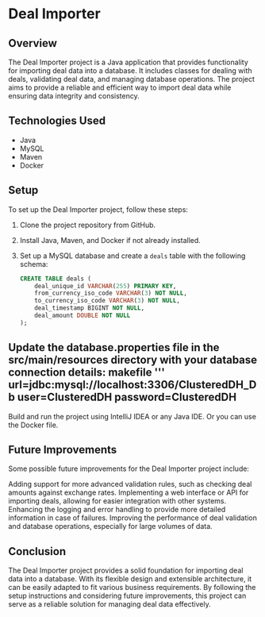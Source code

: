 # Deal Importer

## Overview
The Deal Importer project is a Java application that provides functionality for importing deal data into a database. It includes classes for dealing with deals, validating deal data, and managing database operations. The project aims to provide a reliable and efficient way to import deal data while ensuring data integrity and consistency.

## Technologies Used
- Java
- MySQL
- Maven
- Docker

## Setup
To set up the Deal Importer project, follow these steps:

1. Clone the project repository from GitHub.
2. Install Java, Maven, and Docker if not already installed.
3. Set up a MySQL database and create a `deals` table with the following schema:

   ```sql
   CREATE TABLE deals (
       deal_unique_id VARCHAR(255) PRIMARY KEY,
       from_currency_iso_code VARCHAR(3) NOT NULL,
       to_currency_iso_code VARCHAR(3) NOT NULL,
       deal_timestamp BIGINT NOT NULL,
       deal_amount DOUBLE NOT NULL
   );
Update the database.properties file in the src/main/resources directory with your database connection details:
makefile
'''
url=jdbc:mysql://localhost:3306/ClusteredDH_Db
user=ClusteredDH
password=ClusteredDH
---

Build and run the project using IntelliJ IDEA or any Java IDE.
Or you can use the Docker file.

## Future Improvements
Some possible future improvements for the Deal Importer project include:

Adding support for more advanced validation rules, such as checking deal amounts against exchange rates.
Implementing a web interface or API for importing deals, allowing for easier integration with other systems.
Enhancing the logging and error handling to provide more detailed information in case of failures.
Improving the performance of deal validation and database operations, especially for large volumes of data.

## Conclusion
The Deal Importer project provides a solid foundation for importing deal data into a database. With its flexible design and extensible architecture, it can be easily adapted to fit various business requirements. By following the setup instructions and considering future improvements, this project can serve as a reliable solution for managing deal data effectively.
